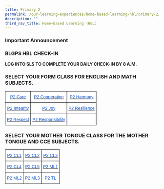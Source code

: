 ```yaml
---
title: Primary 2
permalink: /our-learning-experiences/home-based-learning-hbl/primary-2/
description: ""
third_nav_title: Home–Based Learning (HBL)
---
```

### Important Announcement


### BLGPS HBL CHECK-IN

**LOG INTO SLS TO COMPLETE YOUR DAILY CHECK-IN BY 8 A.M.**

### SELECT YOUR FORM CLASS FOR ENGLISH AND MATH SUBJECTS.

<style type="text/css">
.tg  {border-collapse:collapse;border-spacing:0;}
.tg td{border-color:black;border-style:solid;border-width:1px;font-family:Arial, sans-serif;font-size:14px;
  overflow:hidden;padding:10px 5px;word-break:normal;}
.tg th{border-color:black;border-style:solid;border-width:1px;font-family:Arial, sans-serif;font-size:14px;
  font-weight:normal;overflow:hidden;padding:10px 5px;word-break:normal;}
.tg .tg-db9x{background-color:#FFF;color:#15C;text-align:center;text-decoration:underline;vertical-align:top}
.tg .tg-ktyi{background-color:#FFF;text-align:left;vertical-align:top}
</style>
<table class="tg">
<thead>
  <tr>
    <th class="tg-db9x"><a href="https://docs.google.com/document/d/1RMp1mOPoTbQgBO4qbnMG6veqTV7ZIanjkh_-vj4iA1s/edit"><span style="color:#15C;background-color:transparent">P2 Care</span></a></th>
    <th class="tg-db9x"><a href="https://docs.google.com/document/d/1KWFF-7GhPmWoNx4PPMrdR-1jDOqozUKfhMIwYPAmvKg/edit"><span style="color:#15C;background-color:transparent">P2 Cooperation</span></a></th>
    <th class="tg-db9x"><a href="https://docs.google.com/document/d/1AbBhJmbgenjE0RAKkMO6oR19UnnlIKpp5nluVKFnQ3g/edit"><span style="color:#15C;background-color:transparent">P2 Harmony</span></a></th>
  </tr>
</thead>
<tbody>
  <tr>
    <td class="tg-db9x"><a href="https://docs.google.com/document/d/18d8yqeQERiyqBzrto7p1BAiLvIXfEtNg5ZNIiOgai9k/edit"><span style="color:#15C;background-color:transparent">P2 Integrity</span></a></td>
    <td class="tg-db9x"><a href="https://docs.google.com/document/d/1Il1NJ9ykCLEJTUMymP6suOUIr5EhQyTwjS2-83nm9bY/edit"><span style="color:#15C;background-color:transparent">P2 Joy</span></a></td>
    <td class="tg-db9x"><a href="https://docs.google.com/document/d/1HyJ1nzvZLYm9Qp7QltZrvrBqxKK2avJsmQTEPrF9trc/edit"><span style="color:#15C;background-color:transparent">P2 Resilience</span></a></td>
  </tr>
  <tr>
    <td class="tg-db9x"><a href="https://docs.google.com/document/d/1pABoi5QnnrWbl6ErNp7NVUGffFjCmQbj6sGic-Xz_RY/edit"><span style="color:#15C;background-color:transparent">P2 Respect</span></a></td>
    <td class="tg-db9x"><a href="https://docs.google.com/document/d/1JfNMarQXKWxGF43Z-xLUHThHdV3RuGg359qKcJw8vjw/edit"><span style="color:#15C;background-color:transparent">P2 Responsibility</span></a></td>
    <td class="tg-ktyi"></td>
  </tr>
</tbody>
</table>

### SELECT YOUR MOTHER TONGUE CLASS FOR THE MOTHER TONGUE AND CCE SUBJECTS.

<style type="text/css">
.tg  {border-collapse:collapse;border-spacing:0;}
.tg td{border-color:black;border-style:solid;border-width:1px;font-family:Arial, sans-serif;font-size:14px;
  overflow:hidden;padding:10px 5px;word-break:normal;}
.tg th{border-color:black;border-style:solid;border-width:1px;font-family:Arial, sans-serif;font-size:14px;
  font-weight:normal;overflow:hidden;padding:10px 5px;word-break:normal;}
.tg .tg-db9x{background-color:#FFF;color:#15C;text-align:center;text-decoration:underline;vertical-align:top}
</style>
<table class="tg">
<thead>
  <tr>
    <th class="tg-db9x"><a href="https://docs.google.com/document/d/1NuMPWV3yXdbhS_oWSKUi-ed6dQDGwaCH5np-X8gPD4M/edit"><span style="color:#15C;background-color:transparent">P2 CL1</span></a></th>
    <th class="tg-db9x"><a href="https://docs.google.com/document/d/1KDe84C0CzYBbFwleNqc-n3z0GIoQhBgAiRGIW2dT90Q/edit"><span style="color:#15C;background-color:transparent">P2 CL2</span></a></th>
    <th class="tg-db9x"><a href="https://docs.google.com/document/d/16ZnWE9X5zgx49zhpQUDnM-1WqEv1tf17O70SQtxCUWc/edit"><span style="color:#15C;background-color:transparent">P2 CL3</span></a></th>
  </tr>
</thead>
<tbody>
  <tr>
    <td class="tg-db9x"><a href="https://docs.google.com/document/d/1wL_HDZmz6s8N4BW0uQpQ1DrBg2TLx-SCkpXQA-l5hOk/edit"><span style="color:#15C;background-color:transparent">P2 CL4</span></a></td>
    <td class="tg-db9x"><a href="https://docs.google.com/document/d/12uF0-1LhSahaxI78VPC1OwDbvATVCnM2ms8pT-wZ414/edit"><span style="color:#15C;background-color:transparent">P2 CL5</span></a></td>
    <td class="tg-db9x"><a href="https://docs.google.com/document/d/1deM7Ywb0yNxoZCzNe1iNKGnGi-d_h3Xr3kDmfuGvMmc/edit"><span style="color:#15C;background-color:transparent">P2 ML1</span></a></td>
  </tr>
  <tr>
    <td class="tg-db9x"><a href="https://docs.google.com/document/d/1bfnWcd-yvIAXSE5upnWio6PbpgyzDBv--YTpavOotfk/edit"><span style="color:#15C;background-color:transparent">P2 ML2</span></a></td>
    <td class="tg-db9x"><a href="https://docs.google.com/document/d/1ZzCg_86RO7NKKBVMC5t2C-fnDk_wtyBvK_fYyxKu09A/edit"><span style="color:#15C;background-color:transparent">P2 ML3</span></a></td>
    <td class="tg-db9x"><a href="https://docs.google.com/document/d/1QL0R9PEHFdo_xp98kGYpNYLOeLMqeVKtFloviSKaXf4/edit"><span style="color:#15C;background-color:transparent">P2 TL</span></a></td>
  </tr>
</tbody>
</table>